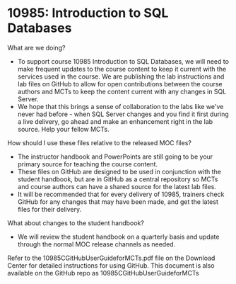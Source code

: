 # 10985: Introduction to SQL Databases

What are we doing?
- To support course 10985 Introduction to SQL Databases, we will need to make frequent updates to the course content to keep it current with the  services used in the course. We are publishing the lab instructions and lab files on GitHub to allow for open contributions between the course authors and MCTs to keep the content current with any changes in SQL Server.
- We hope that this brings a sense of collaboration to the labs like we've never had before - when SQL Server changes and you find it first during a live delivery, go ahead and make an enhancement right in the lab source. Help your fellow MCTs.

How should I use these files relative to the released MOC files?
- The instructor handbook and PowerPoints are still going to be your primary source for teaching the course content.
- These files on GitHub are designed to be used in conjunction with the student handbook, but are in GitHub as a central repository so MCTs and course authors can have a shared source for the latest lab files.
- It will be recommended that for every delivery of 10985, trainers check GitHub for any changes that may have been made, and get the latest files for their delivery.

What about changes to the student handbook?
- We will review the student handbook on a quarterly basis and update through the normal MOC release channels as needed.

Refer to the 10985CGitHubUserGuideforMCTs.pdf file on the Download Center for detailed instructions for using GitHub. This document is also available on the GitHub repo as 10985CGitHubUserGuideforMCTs

